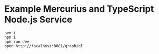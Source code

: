 # Example Mercurius and TypeScript Node.js Service

```
nvm i
npm i
npm run dev
open http://localhost:8081/graphiql
```
